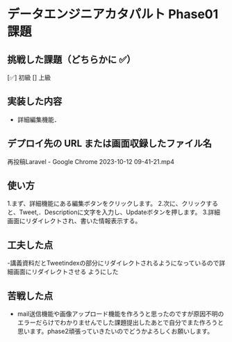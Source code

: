 # データエンジニアカタパルト Phase01 課題

## 挑戦した課題（どちらかに ✅）

[✅] 初級
[] 上級

## 実装した内容

- 詳細編集機能．

## デプロイ先の URL または画面収録したファイル名

再投稿Laravel - Google Chrome 2023-10-12 09-41-21.mp4

## 使い方
1.まず、詳細機能にある編集ボタンをクリックします。
2.次に、クリックすると、Tweet,．Descriptionに文字を入力し、Updateボタンを押します。
3.詳細画面にリダイレクトされ、書いた情報表示する。
## 工夫した点

-講義資料だとTweetindexの部分にリダイレクトされるようになっているので詳細画面にリダイレクトさせる
ようにした
## 苦戦した点

- mail送信機能や画像アップロード機能を作ろうと思ったのですが原因不明のエラーだらけでわかりませんでした課題提出したあとで自分でまた作ろうと思います。phase2頑張っていきたいのでどうかよろしくお願いします。
